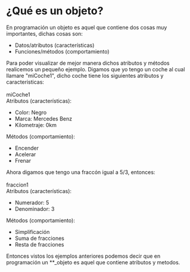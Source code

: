 # ¿Qué es un objeto?
En programación un objeto es aquel que contiene dos cosas muy importantes, dichas cosas son:
<ul>
    <li>Datos/atributos (características)</li>
    <li>Funciones/métodos (comportamiento)</li>
</ul>

Para poder visualizar de mejor manera dichos atributos y métodos realicemos un pequeño ejemplo.
Digamos que yo tengo un coche al cual llamare "miCoche1", dicho coche tiene los siguientes atributos y caracteristicas:<br><br>
    miCoche1<br>
    Atributos (características):<br>
    <ul>
        <li>Color: Negro</li>
        <li>Marca: Mercedes Benz</li>
        <li>Kilometraje: 0km</li>
    </ul>
    Métodos (comportamiento):<br>
    <ul>
        <li>Encender</li>
        <li>Acelerar</li>
        <li>Frenar</li>
    </ul>

Ahora digamos que tengo una fraccón igual a 5/3, entonces:<br><br>
    fraccion1<br>
    Atributos (características):<br>
    <ul>
        <li>Numerador: 5</li>
        <li>Denominador: 3</li>
    </ul>
    Métodos (comportamiento):<br>
    <ul>
        <li>Simplificación</li>
        <li>Suma de fracciones</li>
        <li>Resta de fracciones</li>
    </ul>

Entonces vistos los ejemplos anteriores podemos decir que en programación un **_objeto es aquel que contiene atributos y metodos</b></i>.